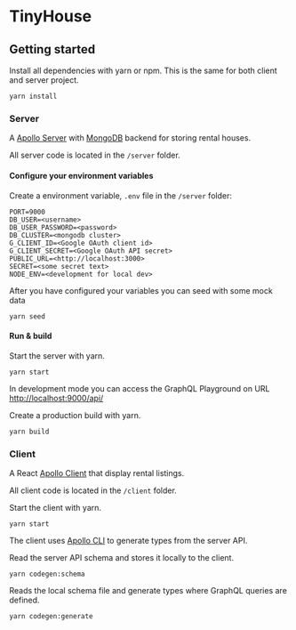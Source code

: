 # TinyHouse

## Getting started

Install all dependencies with yarn or npm. This is the same for both client and server project.
```cli
yarn install
```

### Server

A [Apollo Server](https://www.apollographql.com/docs/apollo-server) with [MongoDB](https://www.mongodb.com) backend 
for storing rental houses. 

All server code is located in the  `/server` folder.

#### Configure your environment variables

Create a environment variable, `.env` file in the `/server` folder:

```env
PORT=9000
DB_USER=<username>
DB_USER_PASSWORD=<password>
DB_CLUSTER=<mongodb cluster>
G_CLIENT_ID=<Google OAuth client id>
G_CLIENT_SECRET=<Google OAuth API secret>
PUBLIC_URL=<http://localhost:3000>
SECRET=<some secret text>
NODE_ENV=<development for local dev>
```

After you have configured your variables you can seed with some mock data

```cli
yarn seed
```

#### Run & build

Start the server with yarn.
```cli
yarn start
```

In development mode you can access the GraphQL Playground on URL [http://localhost:9000/api/](http://localhost:9000/api/)


Create a production build with yarn.
```cli
yarn build
```

### Client

A React [Apollo Client](https://www.apollographql.com/docs/react) that display rental listings.

All client code is located in the  `/client` folder.

Start the client with yarn.
```cli
yarn start
```

The client uses [Apollo CLI](https://www.apollographql.com/docs/devtools/cli/) to generate types from the server API.

Read the server API schema and stores it locally to the client.
```cli
yarn codegen:schema
```

Reads the local schema file and generate types where GraphQL queries are defined.
```cli
yarn codegen:generate
```
